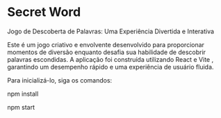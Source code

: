 # Secret Word

Jogo de Descoberta de Palavras: Uma Experiência Divertida e Interativa

Este é um jogo criativo e envolvente desenvolvido para proporcionar momentos de diversão enquanto desafia sua habilidade de descobrir palavras escondidas. A aplicação foi construída utilizando React e Vite , garantindo um desempenho rápido e uma experiência de usuário fluida.

Para inicializá-lo, siga os comandos:

npm install

npm start

